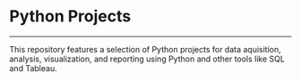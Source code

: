 # Python Projects

---

This repository features a selection of Python projects for data aquisition, analysis, visualization, and reporting using Python and other tools like SQL and Tableau. 
